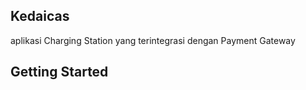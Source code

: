 ## Kedaicas
aplikasi Charging Station yang terintegrasi dengan Payment Gateway

## Getting Started
 